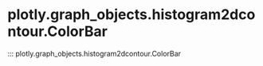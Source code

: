 # plotly.graph_objects.histogram2dcontour.ColorBar

::: plotly.graph_objects.histogram2dcontour.ColorBar
